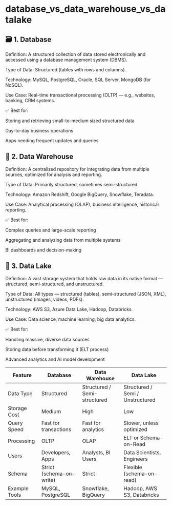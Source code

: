  # database_vs_data_warehouse_vs_datalake

 ## 🗃️ 1. Database
Definition: A structured collection of data stored electronically and accessed using a database management system (DBMS).

Type of Data: Structured (tables with rows and columns).

Technology: MySQL, PostgreSQL, Oracle, SQL Server, MongoDB (for NoSQL).

Use Case: Real-time transactional processing (OLTP) — e.g., websites, banking, CRM systems.

✅ Best for:

Storing and retrieving small-to-medium sized structured data

Day-to-day business operations

Apps needing frequent updates and queries

## 🏢 2. Data Warehouse
Definition: A centralized repository for integrating data from multiple sources, optimized for analysis and reporting.

Type of Data: Primarily structured, sometimes semi-structured.

Technology: Amazon Redshift, Google BigQuery, Snowflake, Teradata.

Use Case: Analytical processing (OLAP), business intelligence, historical reporting.

✅ Best for:

Complex queries and large-scale reporting

Aggregating and analyzing data from multiple systems

BI dashboards and decision-making

## 🌊 3. Data Lake
Definition: A vast storage system that holds raw data in its native format — structured, semi-structured, and unstructured.

Type of Data: All types — structured (tables), semi-structured (JSON, XML), unstructured (images, videos, PDFs).

Technology: AWS S3, Azure Data Lake, Hadoop, Databricks.

Use Case: Data science, machine learning, big data analytics.

✅ Best for:

Handling massive, diverse data sources

Storing data before transforming it (ELT process)

Advanced analytics and AI model development


 
 | Feature       | Database                 | Data Warehouse               | Data Lake                        |
| ------------- | ------------------------ | ---------------------------- | -------------------------------- |
| Data Type     | Structured               | Structured / Semi-structured | Structured / Semi / Unstructured |
| Storage Cost  | Medium                   | High                         | Low                              |
| Query Speed   | Fast for transactions    | Fast for analytics           | Slower, unless optimized         |
| Processing    | OLTP                     | OLAP                         | ELT or Schema-on-Read            |
| Users         | Developers, Apps         | Analysts, BI Users           | Data Scientists, Engineers       |
| Schema        | Strict (schema-on-write) | Strict                       | Flexible (schema-on-read)        |
| Example Tools | MySQL, PostgreSQL        | Snowflake, BigQuery          | Hadoop, AWS S3, Databricks       |
